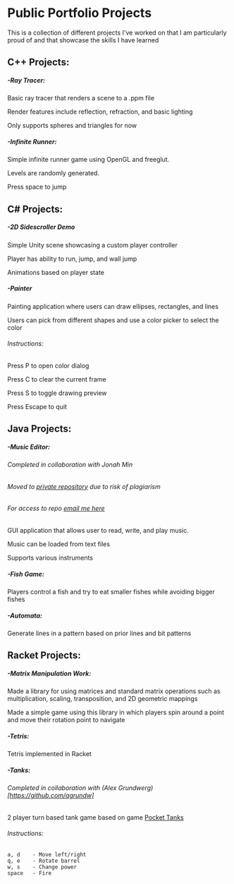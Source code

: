 # Public Portfolio Projects
This is a collection of different projects I've worked on that I am particularly proud of and that showcase the skills I have learned

## C++ Projects:

##### -Ray Tracer:

Basic ray tracer that renders a scene to a .ppm file

Render features include reflection, refraction, and basic lighting

Only supports spheres and triangles for now

##### -Infinite Runner:

Simple infinite runner game using OpenGL and freeglut.

Levels are randomly generated.

Press space to jump

## C# Projects:

##### -2D Sidescroller Demo

Simple Unity scene showcasing a custom player controller

Player has ability to run, jump, and wall jump

Animations based on player state

##### -Painter

Painting application where users can draw ellipses, rectangles, and lines

Users can pick from different shapes and use a color picker to select the color

###### Instructions:

Press P to open color dialog

Press C to clear the current frame

Press S to toggle drawing preview

Press Escape to quit

## Java Projects:

##### -Music Editor:

###### Completed in collaboration with Jonah Min

###### Moved to [private repository](https://github.com/Acepie/Music-Editor) due to risk of plagiarism
###### For access to repo [email me here](mailto:radwan.a@husky.neu.edu)

GUI application that allows user to read, write, and play music.

Music can be loaded from text files

Supports various instruments

##### -Fish Game:

Players control a fish and try to eat smaller fishes while avoiding bigger fishes

##### -Automata:

Generate lines in a pattern based on prior lines and bit patterns

## Racket Projects:

##### -Matrix Manipulation Work:

Made a library for using matrices and standard matrix operations such as multiplication, scaling, transposition, and 2D geometric mappings

Made a simple game using this library in which players spin around a point and move their rotation point to navigate

##### -Tetris:

Tetris implemented in Racket

##### -Tanks:

###### Completed in collaboration with (Alex Grundwerg)[https://github.com/agrundw]

2 player turn based tank game based on game [Pocket Tanks](http://www.blitwise.com/ptanks.html)

###### Instructions:
	a, d 	- Move left/right
	q, e 	- Rotate barrel
	w, s 	- Change power
	space 	- Fire
